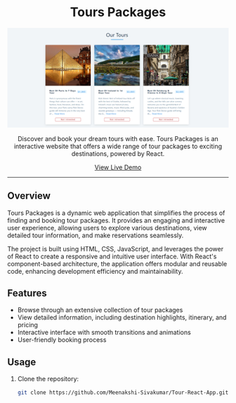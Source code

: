<h1 align="center">
  Tours Packages
</h1>

<p align="center">
  <img src="our-tours.PNG" alt="Screenshot of Tours Packages website">
</p>

<p align="center">
  Discover and book your dream tours with ease. Tours Packages is an interactive website that offers a wide range of tour packages to exciting destinations, powered by React.
</p>

<p align="center">
  <a href="https://tours-pamphlet.netlify.app/">View Live Demo</a>
</p>

---

## Overview

Tours Packages is a dynamic web application that simplifies the process of finding and booking tour packages. It provides an engaging and interactive user experience, allowing users to explore various destinations, view detailed tour information, and make reservations seamlessly.

The project is built using HTML, CSS, JavaScript, and leverages the power of React to create a responsive and intuitive user interface. With React's component-based architecture, the application offers modular and reusable code, enhancing development efficiency and maintainability.

## Features

- Browse through an extensive collection of tour packages
- View detailed information, including destination highlights, itinerary, and pricing
- Interactive interface with smooth transitions and animations
- User-friendly booking process

## Usage

1. Clone the repository:

   ```bash
   git clone https://github.com/Meenakshi-Sivakumar/Tour-React-App.git
